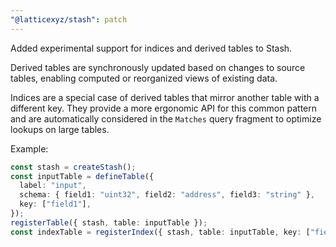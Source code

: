 ```yaml
---
"@latticexyz/stash": patch
---
```


Added experimental support for indices and derived tables to Stash.

Derived tables are synchronously updated based on changes to source tables, enabling computed or reorganized views of existing data.

Indices are a special case of derived tables that mirror another table with a different key.
They provide a more ergonomic API for this common pattern and are automatically considered in the `Matches` query fragment to optimize lookups on large tables.

Example:

```ts
const stash = createStash();
const inputTable = defineTable({
  label: "input",
  schema: { field1: "uint32", field2: "address", field3: "string" },
  key: ["field1"],
});
registerTable({ stash, table: inputTable });
const indexTable = registerIndex({ stash, table: inputTable, key: ["field2", "field3"] });
```
